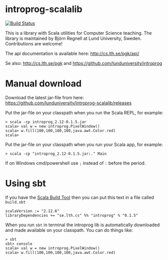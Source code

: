 # introprog-scalalib

[![Build Status](https://travis-ci.org/lunduniversity/introprog-scalalib.svg?branch=master)](https://travis-ci.org/lunduniversity/introprog-scalalib)

This is a library with Scala utilities for Computer Science teaching. The library is maintained by Björn Regnell at Lund University, Sweden. Contributions are welcome!

The api documentation is available here: http://cs.lth.se/pgk/api/

Se also: http://cs.lth.se/pgk and https://github.com/lunduniversity/introprog

# Manual download

Download the latest jar-file from here: https://github.com/lunduniversity/introprog-scalalib/releases

Put the jar-file on your classpath when you run the Scala REPL, for example:
```
> scala -cp introprog_2.12-0.1.5.jar
scala> val w = new introprog.PixelWindow()
scala> w.fill(100,100,100,100,java.awt.Color.red)
scala>
```
Put the jar-file on your classpath when you run your Scala app, for example:
```
> scala -cp "introprog_2.12-0.1.5.jar:." Main
```
If on Windows cmd/powershell use `;` instead of `:` before the period.

# Using sbt

If you have the [Scala Build Tool](https://www.scala-sbt.org/download.html) then you can put this text in a file called `build.sbt`
```
scalaVersion := "2.12.6"
libraryDependencies += "se.lth.cs" %% "introprog" % "0.1.5"
```

When you run `sbt` in terminal the introprog lib is automatically downloaded and made available on your classpath.
You can do things like:
```
> sbt
sbt> console
scala> val w = new introprog.PixelWindow()
scala> w.fill(100,100,100,100,java.awt.Color.red)
```
